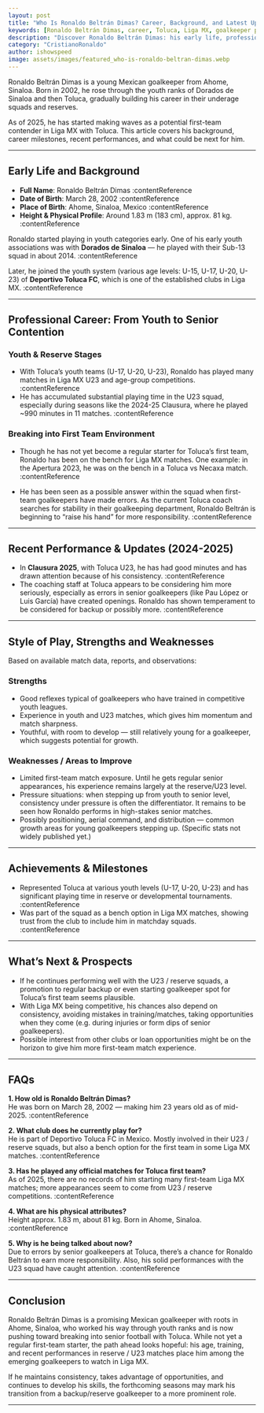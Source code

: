 ```yaml
---
layout: post
title: "Who Is Ronaldo Beltrán Dimas? Career, Background, and Latest Updates"
keywords: [Ronaldo Beltrán Dimas, career, Toluca, Liga MX, goalkeeper profile]
description: "Discover Ronaldo Beltrán Dimas: his early life, professional journey with Toluca, recent performances, and what he aims next in Liga MX and beyond."
category: "CristianoRonaldo"
author: ishowspeed
image: assets/images/featured_who-is-ronaldo-beltran-dimas.webp
---
```

 
Ronaldo Beltrán Dimas is a young Mexican goalkeeper from Ahome, Sinaloa. Born in 2002, he rose through the youth ranks of Dorados de Sinaloa and then Toluca, gradually building his career in their underage squads and reserves. 

<ins class="adsbygoogle"
     style="display:block"
     data-ad-client="ca-pub-2784742237479601"
     data-ad-slot="3760872290"
     data-ad-format="auto"
     data-full-width-responsive="true"></ins>
<script>
     (adsbygoogle = window.adsbygoogle || []).push({});
</script>

As of 2025, he has started making waves as a potential first-team contender in Liga MX with Toluca. This article covers his background, career milestones, recent performances, and what could be next for him.

---

## Early Life and Background

- **Full Name**: Ronaldo Beltrán Dimas :contentReference  
- **Date of Birth**: March 28, 2002 :contentReference
- **Place of Birth**: Ahome, Sinaloa, Mexico :contentReference 
- **Height & Physical Profile**: Around 1.83 m (183 cm), approx. 81 kg. :contentReference

Ronaldo started playing in youth categories early. One of his early youth associations was with **Dorados de Sinaloa** — he played with their Sub-13 squad in about 2014. :contentReference

<ins class="adsbygoogle"
     style="display:block"
     data-ad-client="ca-pub-2784742237479601"
     data-ad-slot="3760872290"
     data-ad-format="auto"
     data-full-width-responsive="true"></ins>
<script>
     (adsbygoogle = window.adsbygoogle || []).push({});
</script>

Later, he joined the youth system (various age levels: U-15, U-17, U-20, U-23) of **Deportivo Toluca FC**, which is one of the established clubs in Liga MX. :contentReference

---

## Professional Career: From Youth to Senior Contention

### Youth & Reserve Stages

- With Toluca’s youth teams (U-17, U-20, U-23), Ronaldo has played many matches in Liga MX U23 and age-group competitions. :contentReference
- He has accumulated substantial playing time in the U23 squad, especially during seasons like the 2024-25 Clausura, where he played ~990 minutes in 11 matches. :contentReference

### Breaking into First Team Environment

- Though he has not yet become a regular starter for Toluca’s first team, Ronaldo has been on the bench for Liga MX matches. One example: in the Apertura 2023, he was on the bench in a Toluca vs Necaxa match. :contentReference 

<ins class="adsbygoogle"
     style="display:block"
     data-ad-client="ca-pub-2784742237479601"
     data-ad-slot="3760872290"
     data-ad-format="auto"
     data-full-width-responsive="true"></ins>
<script>
     (adsbygoogle = window.adsbygoogle || []).push({});
</script>

- He has been seen as a possible answer within the squad when first-team goalkeepers have made errors. As the current Toluca coach searches for stability in their goalkeeping department, Ronaldo Beltrán is beginning to “raise his hand” for more responsibility. :contentReference

---

## Recent Performance & Updates (2024-2025)

- In **Clausura 2025**, with Toluca U23, he has had good minutes and has drawn attention because of his consistency. :contentReference  
- The coaching staff at Toluca appears to be considering him more seriously, especially as errors in senior goalkeepers (like Pau López or Luis García) have created openings. Ronaldo has shown temperament to be considered for backup or possibly more. :contentReference
---

## Style of Play, Strengths and Weaknesses

Based on available match data, reports, and observations:

### Strengths

- Good reflexes typical of goalkeepers who have trained in competitive youth leagues.  
- Experience in youth and U23 matches, which gives him momentum and match sharpness.  
- Youthful, with room to develop — still relatively young for a goalkeeper, which suggests potential for growth.

### Weaknesses / Areas to Improve

- Limited first-team match exposure. Until he gets regular senior appearances, his experience remains largely at the reserve/U23 level.  
- Pressure situations: when stepping up from youth to senior level, consistency under pressure is often the differentiator. It remains to be seen how Ronaldo performs in high-stakes senior matches.  
- Possibly positioning, aerial command, and distribution — common growth areas for young goalkeepers stepping up. (Specific stats not widely published yet.)

<ins class="adsbygoogle"
     style="display:block"
     data-ad-client="ca-pub-2784742237479601"
     data-ad-slot="3760872290"
     data-ad-format="auto"
     data-full-width-responsive="true"></ins>
<script>
     (adsbygoogle = window.adsbygoogle || []).push({});
</script>

---

## Achievements & Milestones

- Represented Toluca at various youth levels (U-17, U-20, U-23) and has significant playing time in reserve or developmental tournaments. :contentReference  
- Was part of the squad as a bench option in Liga MX matches, showing trust from the club to include him in matchday squads. :contentReference

---

## What’s Next & Prospects

- If he continues performing well with the U23 / reserve squads, a promotion to regular backup or even starting goalkeeper spot for Toluca’s first team seems plausible.  
- With Liga MX being competitive, his chances also depend on consistency, avoiding mistakes in training/matches, taking opportunities when they come (e.g. during injuries or form dips of senior goalkeepers).  
- Possible interest from other clubs or loan opportunities might be on the horizon to give him more first-team match experience.

---

## FAQs

**1. How old is Ronaldo Beltrán Dimas?**  
He was born on March 28, 2002 — making him 23 years old as of mid-2025. :contentReference

**2. What club does he currently play for?**  
He is part of Deportivo Toluca FC in Mexico. Mostly involved in their U23 / reserve squads, but also a bench option for the first team in some Liga MX matches. :contentReference

**3. Has he played any official matches for Toluca first team?**  
As of 2025, there are no records of him starting many first-team Liga MX matches; more appearances seem to come from U23 / reserve competitions. :contentReference

<ins class="adsbygoogle"
     style="display:block"
     data-ad-client="ca-pub-2784742237479601"
     data-ad-slot="3760872290"
     data-ad-format="auto"
     data-full-width-responsive="true"></ins>
<script>
     (adsbygoogle = window.adsbygoogle || []).push({});
</script>

**4. What are his physical attributes?**  
Height approx. 1.83 m, about 81 kg. Born in Ahome, Sinaloa. :contentReference

**5. Why is he being talked about now?**  
Due to errors by senior goalkeepers at Toluca, there’s a chance for Ronaldo Beltrán to earn more responsibility. Also, his solid performances with the U23 squad have caught attention. :contentReference

---

## Conclusion

Ronaldo Beltrán Dimas is a promising Mexican goalkeeper with roots in Ahome, Sinaloa, who worked his way through youth ranks and is now pushing toward breaking into senior football with Toluca. While not yet a regular first-team starter, the path ahead looks hopeful: his age, training, and recent performances in reserve / U23 matches place him among the emerging goalkeepers to watch in Liga MX.

If he maintains consistency, takes advantage of opportunities, and continues to develop his skills, the forthcoming seasons may mark his transition from a backup/reserve goalkeeper to a more prominent role.

---

